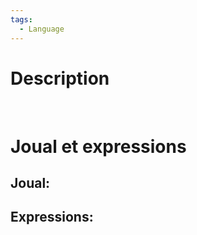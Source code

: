 ```yaml
---
tags:
  - Language
---
```


# Description
   

# Joual et expressions

## Joual: 

## Expressions: 
